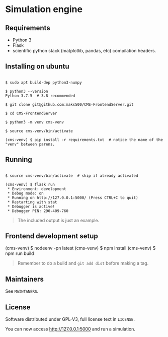 # Simulation engine

## Requirements

- Python 3
- Flask
- scientific python stack (matplotlib, pandas, etc) compilation headers.

## Installing on ubuntu

```shell

$ sudo apt build-dep python3-numpy

$ python3 --version
Python 3.7.5  # 3.8 recommended

$ git clone git@github.com:maks500/CMS-FrontendServer.git

$ cd CMS-FrontendServer

$ python3 -m venv cms-venv

$ source cms-venv/bin/activate

(cms-venv) $ pip install -r requirements.txt  # notice the name of the "venv" between parens.

```

## Running

```shell

$ source cms-venv/bin/activate  # skip if already activated

(cms-venv) $ flask run
 * Environment: development
 * Debug mode: on
 * Running on http://127.0.0.1:5000/ (Press CTRL+C to quit)
 * Restarting with stat
 * Debugger is active!
 * Debugger PIN: 290-409-760

```

> The included output is just an example.

## Frontend development setup

(cms-venv) $ nodeenv -pn latest
(cms-venv) $ npm install
(cms-venv) $ npm run build

> Remember to do a build and `git add dist` before making a tag.

## Maintainers

See `MAINTANERS`.

## License

Software distributed under GPL-V3, full license text in `LICENSE`.

You can now access http://127.0.0.1:5000 and run a simulation.

